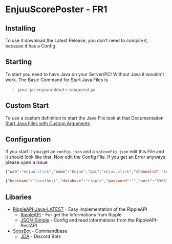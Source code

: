 # EnjuuScorePoster - FR1

## Installing
To use it download the Latest Release, you don't need to compile it, because it has a Config

## Starting
To start you need to have Java on your Server/PC! Without Java it wouldn't work. The Basic Command for Start Java Files is
> java -jar enjuurankbot-r-snapshot.jar

## Custom Start
To use a custom definition to start the Java File look at that Documentation [Start Java Files with Custom Arguments](https://stackoverflow.com/questions/20149304/how-to-set-the-xmx-when-start-running-a-jar-file)

## Configuration
If you start it you get an ```config.json``` and a ```sqlconfig.json``` edit this File and it should look like that. Now edit the Config File. If you get an Error anyways please open a Issue
```json
{"web":"enjuu.click","name":"Enjuu","api":"enjuu.click","channelid":"466597888089391116","token":"NaN","status":"Listening to scores"}
```
```json
{"hostname":"localhost","database":"ripple","password":"","port":"3306","username":"root"}
```

## Libaries
* [RippleAPI-Java-LATEST](https://github.com/MarcPlaying/RippleAPI-Java) - Easy implementation of the RippleAPI
  * [RippleAPI](https://github.com/osuripple/api) - For get the Informations from Ripple
  * [JSON-Simple](https://github.com/fangyidong/json-simple) - Config and read informations from the RippleAPI-RestAPI
* [SoosBot](https://github.com/MarcPlaying/SoosBot-Discord-Bot) - Commandbase
  * [JDA](https://github.com/DV8FromTheWorld/JDA) - Discord Bots
